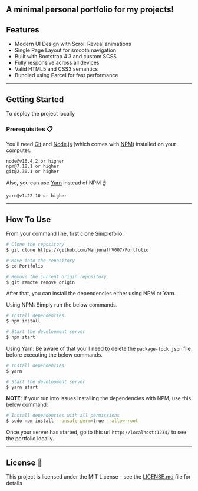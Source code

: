 ## A minimal personal portfolio for my projects!

## Features

- Modern UI Design with Scroll Reveal animations  
- Single Page Layout for smooth navigation  
- Built with Bootstrap 4.3 and custom SCSS  
- Fully responsive across all devices  
- Valid HTML5 and CSS3 semantics  
- Bundled using Parcel for fast performance  

---


## Getting Started

To deploy the project locally

### Prerequisites 📋

You'll need [Git](https://git-scm.com) and [Node.js](https://nodejs.org/en/download/) (which comes with [NPM](http://npmjs.com)) installed on your computer.

```
node@v16.4.2 or higher
npm@7.18.1 or higher
git@2.30.1 or higher
```

Also, you can use [Yarn](https://yarnpkg.com/) instead of NPM ☝️

```
yarn@v1.22.10 or higher
```

---

## How To Use

From your command line, first clone Simplefolio:

```bash
# Clone the repository
$ git clone https://github.com/ManjunathV007/Portfolio

# Move into the repository
$ cd Portfolio

# Remove the current origin repository
$ git remote remove origin
```

After that, you can install the dependencies either using NPM or Yarn.

Using NPM: Simply run the below commands.

```bash
# Install dependencies
$ npm install

# Start the development server
$ npm start
```

Using Yarn: Be aware of that you'll need to delete the `package-lock.json` file before executing the below commands.

```bash
# Install dependencies
$ yarn

# Start the development server
$ yarn start
```

**NOTE**:
If your run into issues installing the dependencies with NPM, use this below command:

```bash
# Install dependencies with all permissions
$ sudo npm install --unsafe-perm=true --allow-root
```

Once your server has started, go to this url `http://localhost:1234/` to see the portfolio locally.

---



## License 📄

This project is licensed under the MIT License - see the [LICENSE.md](LICENSE.md) file for details

